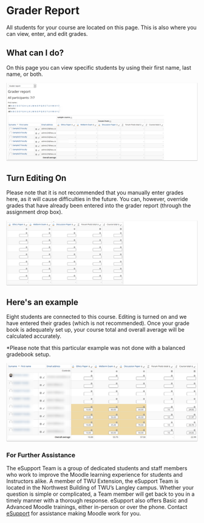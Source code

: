# Grader Report

All students for your course are located on this page. This is also where you can view, enter, and edit grades.

## What can I do?

On this page you can view specific students by using their first name, last name, or both.

![](../.gitbook/assets/what-can-i-do.png)

## Turn Editing On

Please note that it is not recommended that you manually enter grades here, as it will cause difficulties in the future. You can, however, override grades that have already been entered into the grader report \(through the assignment drop box\).

![](../.gitbook/assets/turn-editing-on.png)

## Here's an example

Eight students are connected to this course. Editing is turned on and we have entered their grades \(which is not recommended\). Once your grade book is adequately set up, your course total and overall average will be calculated accurately.

\*Please note that this particular example was not done with a balanced gradebook setup.

![](../.gitbook/assets/heres-an-example.png)

### For Further Assistance

The eSupport Team is a group of dedicated students and staff members who work to improve the Moodle learning experience for students and Instructors alike. A member of TWU Extension, the eSupport Team is located in the Northwest Building of TWU’s Langley campus. Whether your question is simple or complicated, a Team member will get back to you in a timely manner with a thorough response. eSupport also offers Basic and Advanced Moodle trainings, either in-person or over the phone. Contact [eSupport](https://trinitywestern.teamdynamix.com/TDClient/Requests/ServiceDet?ID=16141) for assistance making Moodle work for you.

